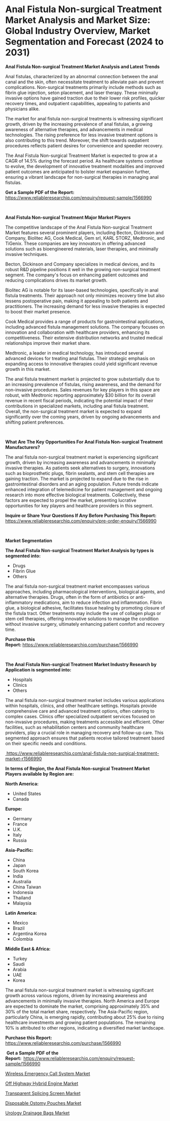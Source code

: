 <p><h1>Anal Fistula Non-surgical Treatment Market Analysis and Market Size: Global Industry Overview, Market Segmentation and Forecast (2024 to 2031)</h1></p><p><strong>Anal Fistula Non-surgical Treatment Market Analysis and Latest Trends</strong></p>
<p><p>Anal fistulas, characterized by an abnormal connection between the anal canal and the skin, often necessitate treatment to alleviate pain and prevent complications. Non-surgical treatments primarily include methods such as fibrin glue injection, seton placement, and laser therapy. These minimally invasive options have gained traction due to their lower risk profiles, quicker recovery times, and outpatient capabilities, appealing to patients and physicians alike.</p><p>The market for anal fistula non-surgical treatments is witnessing significant growth, driven by the increasing prevalence of anal fistulas, a growing awareness of alternative therapies, and advancements in medical technologies. The rising preference for less invasive treatment options is also contributing to this trend. Moreover, the shift towards outpatient procedures reflects patient desires for convenience and speedier recovery.</p><p>The Anal Fistula Non-surgical Treatment Market is expected to grow at a CAGR of 14.5% during the forecast period. As healthcare systems continue to evolve, the development of innovative treatment modalities and improved patient outcomes are anticipated to bolster market expansion further, ensuring a vibrant landscape for non-surgical therapies in managing anal fistulas.</p></p>
<p><strong>Get a Sample PDF of the Report:&nbsp;</strong> <a href="https://www.reliableresearchiq.com/enquiry/request-sample/1566990?utm_campaign=1106&utm_medium=2&utm_source=Github&utm_content=ia&utm_term=07122024&utm_id=anal-fistula-non-surgical-treatment">https://www.reliableresearchiq.com/enquiry/request-sample/1566990</a></p>
<p>&nbsp;</p>
<p><strong>Anal Fistula Non-surgical Treatment Major Market Players</strong></p>
<p><p>The competitive landscape of the Anal Fistula Non-surgical Treatment Market features several prominent players, including Becton, Dickinson and Company, Biolitec AG, Cook Medical, Gem srl, KARL STORZ, Medtronic, and TiGenix. These companies are key innovators in offering advanced solutions such as bioengineered materials, laser therapies, and minimally invasive techniques.</p><p>Becton, Dickinson and Company specializes in medical devices, and its robust R&D pipeline positions it well in the growing non-surgical treatment segment. The company's focus on enhancing patient outcomes and reducing complications drives its market growth.</p><p>Biolitec AG is notable for its laser-based technologies, specifically in anal fistula treatments. Their approach not only minimizes recovery time but also lessens postoperative pain, making it appealing to both patients and practitioners. The increasing demand for less invasive therapies is expected to boost their market presence.</p><p>Cook Medical provides a range of products for gastrointestinal applications, including advanced fistula management solutions. The company focuses on innovation and collaboration with healthcare providers, enhancing its competitiveness. Their extensive distribution networks and trusted medical relationships improve their market share.</p><p>Medtronic, a leader in medical technology, has introduced several advanced devices for treating anal fistulas. Their strategic emphasis on expanding access to innovative therapies could yield significant revenue growth in this market.</p><p>The anal fistula treatment market is projected to grow substantially due to an increasing prevalence of fistulas, rising awareness, and the demand for non-invasive procedures. Sales revenues for key players in this space are robust, with Medtronic reporting approximately $30 billion for its overall revenue in recent fiscal periods, indicating the potential impact of their contributions in specialized markets, including anal fistula treatment. Overall, the non-surgical treatment market is expected to expand significantly over the coming years, driven by ongoing advancements and shifting patient preferences.</p></p>
<p>&nbsp;</p>
<p><strong>What Are The Key Opportunities For Anal Fistula Non-surgical Treatment Manufacturers?</strong></p>
<p><p>The anal fistula non-surgical treatment market is experiencing significant growth, driven by increasing awareness and advancements in minimally invasive therapies. As patients seek alternatives to surgery, innovations such as bioprosthetic plugs, fibrin sealants, and stem cell therapies are gaining traction. The market is projected to expand due to the rise in gastrointestinal disorders and an aging population. Future trends indicate enhanced integration of telemedicine for patient management and ongoing research into more effective biological treatments. Collectively, these factors are expected to propel the market, presenting lucrative opportunities for key players and healthcare providers in this segment.</p></p>
<p><strong>Inquire or Share Your Questions If Any Before Purchasing This Report:</strong> <a href="https://www.reliableresearchiq.com/enquiry/pre-order-enquiry/1566990?utm_campaign=1106&utm_medium=2&utm_source=Github&utm_content=ia&utm_term=07122024&utm_id=anal-fistula-non-surgical-treatment">https://www.reliableresearchiq.com/enquiry/pre-order-enquiry/1566990</a></p>
<p>&nbsp;</p>
<p><strong>Market Segmentation</strong></p>
<p><strong>The Anal Fistula Non-surgical Treatment Market Analysis by types is segmented into:</strong></p>
<p><ul><li>Drugs</li><li>Fibrin Glue</li><li>Others</li></ul></p>
<p><p>The anal fistula non-surgical treatment market encompasses various approaches, including pharmacological interventions, biological agents, and alternative therapies. Drugs, often in the form of antibiotics or anti-inflammatory medications, aim to reduce infection and inflammation. Fibrin glue, a biological adhesive, facilitates tissue healing by promoting closure of the fistula tract. Other treatments may include the use of collagen plugs or stem cell therapies, offering innovative solutions to manage the condition without invasive surgery, ultimately enhancing patient comfort and recovery time.</p></p>
<p><strong>Purchase this Report:&nbsp;</strong><a href="https://www.reliableresearchiq.com/purchase/1566990?utm_campaign=1106&utm_medium=2&utm_source=Github&utm_content=ia&utm_term=07122024&utm_id=anal-fistula-non-surgical-treatment">https://www.reliableresearchiq.com/purchase/1566990</a></p>
<p>&nbsp;</p>
<p><strong>The Anal Fistula Non-surgical Treatment Market Industry Research by Application is segmented into:</strong></p>
<p><ul><li>Hospitals</li><li>Clinics</li><li>Others</li></ul></p>
<p><p>The anal fistula non-surgical treatment market includes various applications within hospitals, clinics, and other healthcare settings. Hospitals provide comprehensive care and advanced treatment options, often catering to complex cases. Clinics offer specialized outpatient services focused on non-invasive procedures, making treatments accessible and efficient. Other facilities, such as rehabilitation centers and community healthcare providers, play a crucial role in managing recovery and follow-up care. This segmented approach ensures that patients receive tailored treatment based on their specific needs and conditions.</p></p>
<p><a href="https://www.reliableresearchiq.com/anal-fistula-non-surgical-treatment-market-r1566990?utm_campaign=1106&utm_medium=2&utm_source=Github&utm_content=ia&utm_term=07122024&utm_id=anal-fistula-non-surgical-treatment">&nbsp;https://www.reliableresearchiq.com/anal-fistula-non-surgical-treatment-market-r1566990</a></p>
<p><strong>In terms of Region, the Anal Fistula Non-surgical Treatment Market Players available by Region are:</strong></p>
<p>
    <p> <strong> North America: </strong>
        <ul>
            <li>United States</li>
            <li>Canada</li>
        </ul>
        </p> 
    <p> <strong> Europe: </strong>
        <ul>
            <li>Germany</li>
            <li>France</li>
            <li>U.K.</li>
            <li>Italy</li>
            <li>Russia</li>
        </ul>
        </p> 
    <p> <strong> Asia-Pacific: </strong>
        <ul>
            <li>China</li>
            <li>Japan</li>
            <li>South Korea</li>
            <li>India</li>
            <li>Australia</li>
            <li>China Taiwan</li>
            <li>Indonesia</li>
            <li>Thailand</li>
            <li>Malaysia</li>
        </ul>
        </p> 
    <p> <strong> Latin America: </strong>
        <ul>
            <li>Mexico</li>
            <li>Brazil</li>
            <li>Argentina Korea</li>
            <li>Colombia</li>
        </ul>
        </p> 
    <p> <strong> Middle East & Africa: </strong>
        <ul>
            <li>Turkey</li>
            <li>Saudi</li>
            <li>Arabia</li>
            <li>UAE</li>
            <li>Korea</li>
        </ul>
    </p>
    </p>
<p><p>The anal fistula non-surgical treatment market is witnessing significant growth across various regions, driven by increasing awareness and advancements in minimally invasive therapies. North America and Europe are expected to dominate the market, comprising approximately 35% and 30% of the total market share, respectively. The Asia-Pacific region, particularly China, is emerging rapidly, contributing about 25% due to rising healthcare investments and growing patient populations. The remaining 10% is attributed to other regions, indicating a diversified market landscape.</p></p>
<p><strong>Purchase this Report: </strong><a href="https://www.reliableresearchiq.com/purchase/1566990?utm_campaign=1106&utm_medium=2&utm_source=Github&utm_content=ia&utm_term=07122024&utm_id=anal-fistula-non-surgical-treatment">https://www.reliableresearchiq.com/purchase/1566990</a></p>
<p>&nbsp;<strong>Get a Sample PDF of the Report:&nbsp;&nbsp;</strong><a href="https://www.reliableresearchiq.com/enquiry/request-sample/1566990?utm_campaign=1106&utm_medium=2&utm_source=Github&utm_content=ia&utm_term=07122024&utm_id=anal-fistula-non-surgical-treatment">https://www.reliableresearchiq.com/enquiry/request-sample/1566990</a></p>
<p><strong></strong></p>
<p><p><a href="https://www.linkedin.com/pulse/g-growth-cagr-113-through-2024-2031-growizr-x7eif?utm_campaign=1106&utm_medium=2&utm_source=Github&utm_content=ia&utm_term=07122024&utm_id=anal-fistula-non-surgical-treatment">Wireless Emergency Call System Market</a></p><p><a href="https://issuu.com/reportprime-2/docs/off-highway-hybrid-engine-market-size-2030.pptx?utm_campaign=1106&utm_medium=2&utm_source=Github&utm_content=ia&utm_term=07122024&utm_id=anal-fistula-non-surgical-treatment">Off Highway Hybrid Engine Market</a></p><p><a href="https://issuu.com/reportprime-2/docs/transparent-splicing-screen-market-size-2030.pptx?utm_campaign=1106&utm_medium=2&utm_source=Github&utm_content=ia&utm_term=07122024&utm_id=anal-fistula-non-surgical-treatment">Transparent Splicing Screen Market</a></p><p><a href="https://www.linkedin.com/pulse/disposable-ostomy-pouches-market-size-expansion-analysis-challenges-24rmc?utm_campaign=1106&utm_medium=2&utm_source=Github&utm_content=ia&utm_term=07122024&utm_id=anal-fistula-non-surgical-treatment">Disposable Ostomy Pouches Market</a></p><p><a href="https://github.com/loveewin94/Market-Research-Report-List-1/blob/main/urology-drainage-bags-market.md?utm_campaign=1106&utm_medium=2&utm_source=Github&utm_content=ia&utm_term=07122024&utm_id=anal-fistula-non-surgical-treatment">Urology Drainage Bags Market</a></p></p>